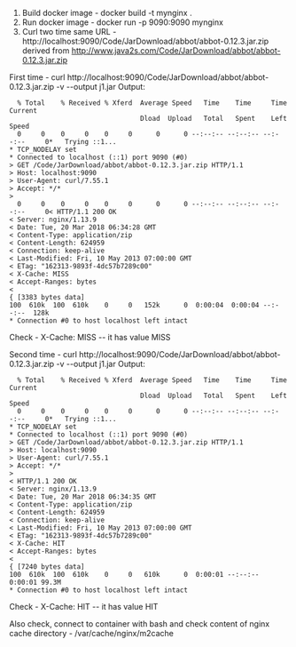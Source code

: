 1. Build docker image - docker build -t mynginx .
2. Run docker image - docker run -p 9090:9090 mynginx
3. Curl two time same URL - http://localhost:9090/Code/JarDownload/abbot/abbot-0.12.3.jar.zip derived from http://www.java2s.com/Code/JarDownload/abbot/abbot-0.12.3.jar.zip

First time - curl http://localhost:9090/Code/JarDownload/abbot/abbot-0.12.3.jar.zip -v --output j1.jar
Output:
```
  % Total    % Received % Xferd  Average Speed   Time    Time     Time  Current
                                 Dload  Upload   Total   Spent    Left  Speed
  0     0    0     0    0     0      0      0 --:--:-- --:--:-- --:--:--     0*   Trying ::1...
* TCP_NODELAY set
* Connected to localhost (::1) port 9090 (#0)
> GET /Code/JarDownload/abbot/abbot-0.12.3.jar.zip HTTP/1.1
> Host: localhost:9090
> User-Agent: curl/7.55.1
> Accept: */*
> 
  0     0    0     0    0     0      0      0 --:--:-- --:--:-- --:--:--     0< HTTP/1.1 200 OK
< Server: nginx/1.13.9
< Date: Tue, 20 Mar 2018 06:34:28 GMT
< Content-Type: application/zip
< Content-Length: 624959
< Connection: keep-alive
< Last-Modified: Fri, 10 May 2013 07:00:00 GMT
< ETag: "162313-9893f-4dc57b7289c00"
< X-Cache: MISS
< Accept-Ranges: bytes
< 
{ [3383 bytes data]
100  610k  100  610k    0     0   152k      0  0:00:04  0:00:04 --:--:--  128k
* Connection #0 to host localhost left intact
```
Check - X-Cache: MISS -- it has value MISS

Second time - curl http://localhost:9090/Code/JarDownload/abbot/abbot-0.12.3.jar.zip -v --output j1.jar
Output:
```  
  % Total    % Received % Xferd  Average Speed   Time    Time     Time  Current
                                 Dload  Upload   Total   Spent    Left  Speed
  0     0    0     0    0     0      0      0 --:--:-- --:--:-- --:--:--     0*   Trying ::1...
* TCP_NODELAY set
* Connected to localhost (::1) port 9090 (#0)
> GET /Code/JarDownload/abbot/abbot-0.12.3.jar.zip HTTP/1.1
> Host: localhost:9090
> User-Agent: curl/7.55.1
> Accept: */*
> 
< HTTP/1.1 200 OK
< Server: nginx/1.13.9
< Date: Tue, 20 Mar 2018 06:34:35 GMT
< Content-Type: application/zip
< Content-Length: 624959
< Connection: keep-alive
< Last-Modified: Fri, 10 May 2013 07:00:00 GMT
< ETag: "162313-9893f-4dc57b7289c00"
< X-Cache: HIT
< Accept-Ranges: bytes
< 
{ [7240 bytes data]
100  610k  100  610k    0     0   610k      0  0:00:01 --:--:--  0:00:01 99.3M
* Connection #0 to host localhost left intact
```
Check - X-Cache: HIT -- it has value HIT

Also check, connect to container with bash and check content of nginx cache directory - /var/cache/nginx/m2cache
